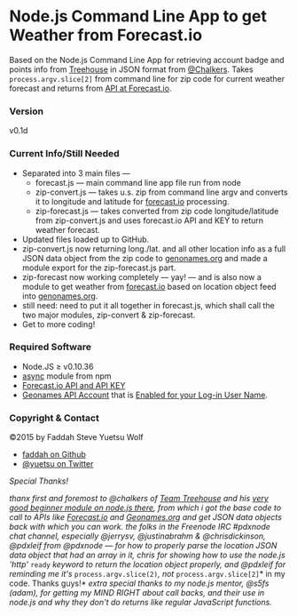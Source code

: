 Node.js Command Line App to get Weather from Forecast.io
=================

Based on the Node.js Command Line App for retrieving account badge and points info from [Treehouse](http://teamtreehouse.com) in JSON format from [@Chalkers](http://twitter.com/chalkers/). Takes ```process.argv.slice[2]``` from command line for zip code for current weather forecast and returns from [API at Forecast.io](https://developer.forecast.io/).

### Version

v0.1d

### Current Info/Still Needed

* Separated into 3 main files —
  * forecast.js — main command line app file run from node
  * zip-convert.js — takes u.s. zip from command line argv and converts it to longitude and latitude for [forecast.io](http://forecast.io/) processing.
  * zip-forecast.js — takes converted from zip code longitude/latitude from zip-convert.js and uses forecast.io API and KEY to return weather forecast.
* Updated files loaded up to GitHub.
* zip-convert.js now returning long./lat. and all other location info as a full JSON data object from the zip code to [genonames.org](http://www.geonames.org/) and made a module export for the zip-forecast.js part.
* zip-forecast now working completely — yay! — and is also now a module to get weather from [forecast.io](http://forecast.io) based on location object feed into [genonames.org](http://www.geonames.org/).
* still need: need to put it all together in forecast.js, which shall call the two major modules, zip-convert & zip-forecast.
* Get to more coding!

### Required Software

* Node.JS ≥ v0.10.36
* [async](https://github.com/caolan/async) module from npm
* [Forecast.io API and API KEY](https://developer.forecast.io/)
* [Geonames API Account](http://www.geonames.org/) that is [Enabled for your Log-in User Name](http://www.geonames.org/manageaccount).

### Copyright & Contact

©2015 by Faddah Steve Yuetsu Wolf

* [faddah on Github](https://github.com/faddah)
* [@yuetsu on Twitter](http://twitter.com/yuetsu)

*Special Thanks!*

*thanx first and foremost to @chalkers of [Team Treehouse](http://teamtreehouse.com/) and his [very good beginner module on node.js there](http://teamtreehouse.com/library/nodejs-basics), from which i got the base code to call to APIs like [Forecast.io](http://forecast.io) and [Geonames.org](http://geonames.org) and get JSON data objects back with which you can work.*
*the folks in the Freenode IRC #pdxnode chat channel, especially @jerrysv, @justinabrahm & @chrisdickinson, @pdxleif from @pdxnode — for how to properly parse the location JSON data object that had an array in it, chris for showing how to use the node.js 'http'* ```ready``` *keyword to return the location object properly, and @pdxleif for reminding me it's* ```process.argv.slice(2)```*, not* ```process.argv.slice[2]```* in my code. Thanks guys!*
*extra special thanks to my node.js mentor, @s5fs (adam), for getting my MIND RIGHT about call backs, and their use in node.js and why they don't do returns like regular JavaScript functions.*